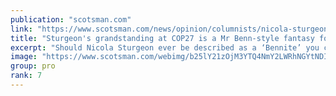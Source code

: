 ```yaml
---
publication: "scotsman.com"
link: "https://www.scotsman.com/news/opinion/columnists/nicola-sturgeons-grandstanding-at-cop27-in-egypt-is-pointless-she-should-be-focussed-on-problems-at-home-murdo-fraser-3909689"
title: "Sturgeon's grandstanding at COP27 is a Mr Benn-style fantasy for the benefit of no one but herself – Murdo Fraser"
excerpt: "Should Nicola Sturgeon ever be described as a ‘Bennite’ you can be sure it is nothing to do with the political beliefs of the legendary Labour left-winger, Tony Benn."
image: "https://www.scotsman.com/webimg/b25lY21zOjM3YTQ4NmY2LWRhNGYtNDI2ZC1iMTBkLWM5OTRlNmY2MjI2NDphYjJmYjE5NS04NTM0LTRkNjQtYjJiOC0xY2YyZjVhOTQyYzM=.jpg?width=1200&enable=upscale"
group: pro
rank: 7
---
```

